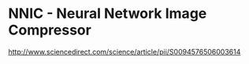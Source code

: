 # NNIC - Neural Network Image Compressor

http://www.sciencedirect.com/science/article/pii/S0094576506003614